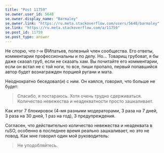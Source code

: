 ```yaml
---
title: "Post 11759"
se.owner.user_id: 5648
se.owner.display_name: "Barmaley"
se.owner.link: "https://ru.meta.stackoverflow.com/users/5648/barmaley"
se.link: "https://ru.meta.stackoverflow.com/a/11759"
se.post_id: 11759
se.post_type: answer
---
```

<p>Не спорю, что г-н @Ипатьев, полезный член сообщества. Его ответы, комментарии профессиональны и по делу. Но... Товарищ грубоват, я бы даже сказал груб, если не сказать хам. Вы почитайте его комментарии, если он встал не с той ноги, то все, пиши пропало, первый попавшийся автор будет вознагражден порцией ругани и мата.</p>
<p>Неоднократно беседовал(и) с ним. Он каялся, говорил, что больше не будет:</p>
<blockquote>
<p>Спасибо, я постараюсь. Хотя очень трудно сдерживаться. Количество невежества и неадекватности просто зашкаливает.</p>
</blockquote>
<p>Как итог 7 блокировок (4-мя разными модераторами, 3 раза на 7 дней, 3 раза на 30 дней, 1 раз на год), 3 предупреждения.</p>
<p>Согласен, что действительно количество невежества и неадеквата в ruSO, особенно в последнее время реально зашкаливает, но это не повод. Как мне говорил один мой руководитель:</p>
<blockquote>
<p>Не уподобляйтесь.</p>
</blockquote>

